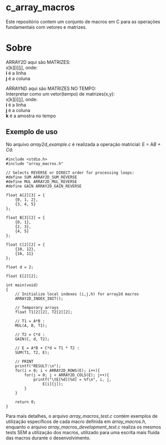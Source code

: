 # c_array_macros

Este repositório contem um conjunto de macros em C para as operações fundamentais com vetores e matrizes.

# Sobre

ARRAY2D aqui são MATRIZES:  
  x[k][i][j], onde:  
    **i** é a linha  
    **j** é a coluna  

ARRAYND aqui são MATRIZES NO TEMPO:  
  Interpretar como um vetor(tempo) de matrizes(x,y):  
    x[k][i][j], onde:  
      **i** é a linha  
      **j** é a coluna  
      **k** é a amostra no tempo  

## Exemplo de uso

No arquivo *array2d_example.c* é realizada a operação matricial: E = A*B + C*d:
``` 
#include <stdio.h>
#include "array_macros.h"

// Selects REVERSE or DIRECT order for processing loops:
#define SUM ARRAY2D_SUM_REVERSE
#define MUL ARRAY2D_MUL_REVERSE
#define GAIN ARRAY2D_GAIN_REVERSE

float A[2][3] = {
    {0, 1, 2},
    {3, 4, 5}
};

float B[3][2] = {
    {0, 1},
    {2, 3},
    {4, 5}
};

float C[2][2] = {
    {10, 12}, 
    {16, 11}
};

float d = 2;

float E[2][2];

int main(void)
{
    // Initialize local indexes (i,j,h) for array2d macros
    ARRAY2D_INDEX_INIT();

    // Temporary arrays
    float T1[2][2], T2[2][2];

    // T1 = A*B :
    MUL(A, B, T1);

    // T2 = C*d :
    GAIN(C, d, T2);

    // E = A*B + C*d = T1 * T2 :
    SUM(T1, T2, E);

    // PRINT
    printf("RESULT:\n");
    for(i = 0; i < ARRAY2D_ROWS(E); i++){
        for(j = 0; j < ARRAY2D_COLS(E); j++){
            printf("\tE[%d][%d] = %f\n", i, j, 
                E[i][j]);
        }
    }

    return 0;
}

``` 

Para mais detalhes, o arquivo *array_macros_test.c* contém exemplos de utilização específicos de cada macro definida em *array_macros.h*, enquanto o arquivo *array_macros_development_test.c* realiza os mesmos tests SEM a utilização dos macros, utilizado para uma escrita mais fluida das macros durante o desenvolvimento.
